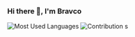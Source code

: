 ### Hi there 👋, I'm Bravco
![Most Used Languages](https://github-stats.liuli.lol/api/top-langs/?username=Bravco&layout=compact&theme=vue-dark)
![Contribution s](https://github-readme-streak-stats.herokuapp.com/?user=bravco&theme=vue-dark)
